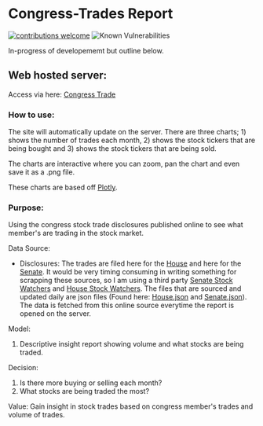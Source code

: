 # Congress-Trades Report
[![contributions welcome](https://img.shields.io/badge/contributions-welcome-brightgreen.svg?style=flat)](https://github.com/dwyl/esta/issues) ![Known Vulnerabilities](https://snyk.io/test/github/dwyl/hapi-auth-jwt2/badge.svg?targetFile=package.json) 

In-progress of developememt but outline below.

## Web hosted server:
Access via here: [Congress Trade](https://smartassets.shinyapps.io/Congress_Trades/)

### How to use:
The site will automatically update on the server. There are three charts; 1) shows the number of trades each month, 2) shows the stock tickers that are being bought and 3) shows the stock tickers that are being sold.

The charts are interactive where you can zoom, pan the chart and even save it as a .png file. 

These charts are based off [Plotly](https://plotly.com/).

### Purpose:
Using the congress stock trade disclosures published online to see what member's are trading in the stock market.

Data Source: 

* Disclosures:
The trades are filed here for the [House](https://disclosures-clerk.house.gov/) and here for the [Senate](https://efdsearch.senate.gov/search/home/). It would be very timing consuming in writing something for scrapping these sources, so I am using a third party [Senate Stock Watchers](https://senatestockwatcher.com/) and [House Stock Watchers](https://housestockwatcher.com/). The files that are sourced and updated daily are json files (Found here: [House.json](https://house-stock-watcher-data.s3-us-west-2.amazonaws.com/data/all_transactions.json) and [Senate.json](https://senate-stock-watcher-data.s3-us-west-2.amazonaws.com/aggregate/all_transactions.json)). The data is fetched from this online source everytime the report is opened on the server. 

Model: 
1) Descriptive insight report showing volume and what stocks are being traded.

Decision:
1) Is there more buying or selling each month?
2) What stocks are being traded the most?

Value:
Gain insight in stock trades based on congress member's trades and volume of trades.
